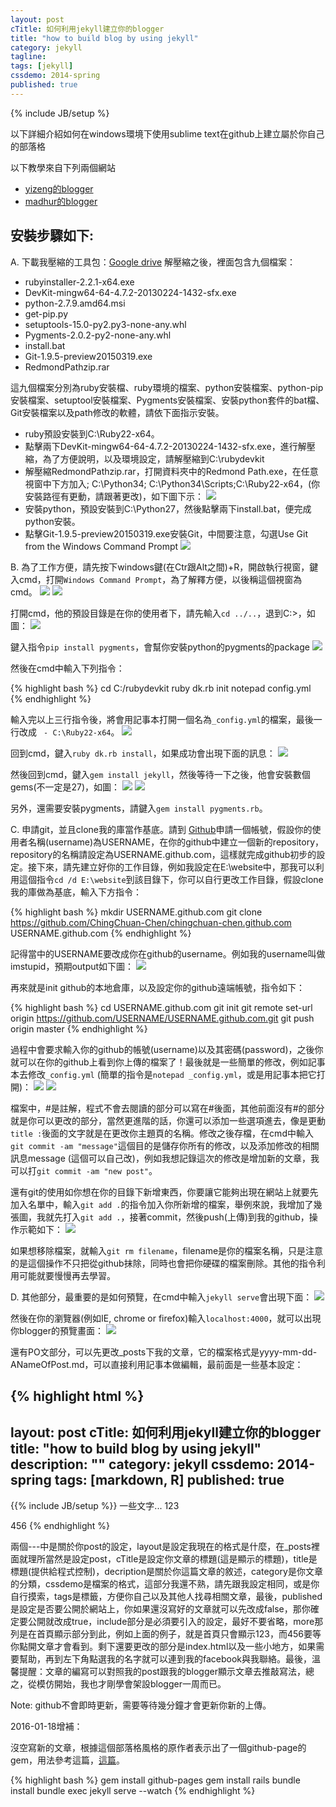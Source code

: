```yaml
---
layout: post
cTitle: 如何利用jekyll建立你的blogger
title: "how to build blog by using jekyll"
category: jekyll
tagline:
tags: [jekyll]
cssdemo: 2014-spring
published: true
---
```

{% include JB/setup %}

以下詳細介紹如何在windows環境下使用sublime text在github上建立屬於你自己的部落格

以下教學來自下列兩個網站

* [yizeng的blogger](http://yizeng.me/2013/05/10/setup-jekyll-on-windows/)
* [madhur的blogger](http://www.madhur.co.in/blog/2011/09/01/runningjekyllwindows.html)

<!-- more -->

## 安裝步驟如下:

A. 下載我壓縮的工具包：[Google drive](https://drive.google.com/open?id=0B1UBN4lCLHrVU3JOR0JDQ1J4Zmc)
解壓縮之後，裡面包含九個檔案：

* rubyinstaller-2.2.1-x64.exe
* DevKit-mingw64-64-4.7.2-20130224-1432-sfx.exe
* python-2.7.9.amd64.msi
* get-pip.py
* setuptools-15.0-py2.py3-none-any.whl
* Pygments-2.0.2-py2-none-any.whl
* install.bat
* Git-1.9.5-preview20150319.exe
* RedmondPathzip.rar

這九個檔案分別為ruby安裝檔、ruby環境的檔案、python安裝檔案、python-pip安裝檔案、setuptool安裝檔案、Pygments安裝檔案、安裝python套件的bat檔、Git安裝檔案以及path修改的軟體，請依下面指示安裝。

* ruby預設安裝到C:\Ruby22-x64。
* 點擊兩下DevKit-mingw64-64-4.7.2-20130224-1432-sfx.exe，進行解壓縮，為了方便說明，以及環境設定，請解壓縮到C:\rubydevkit
* 解壓縮RedmondPathzip.rar，打開資料夾中的Redmond Path.exe，在任意視窗中下方加入; C:\Python34; C:\Python34\Scripts;C:\Ruby22-x64，(你安裝路徑有更動，請跟著更改)，如下圖下示：
![](/images/path_setup.png)
* 安裝python，預設安裝到C:\Python27，然後點擊兩下install.bat，便完成python安裝。
* 點擊Git-1.9.5-preview20150319.exe安裝Git，中間要注意，勾選Use Git from the Windows Command Prompt
![](/images/git_install.PNG)

B. 為了工作方便，請先按下windows鍵(在Ctr跟Alt之間)+R，開啟執行視窗，鍵入cmd，打開`Windows Command Prompt`，為了解釋方便，以後稱這個視窗為cmd。
![](/images/cmd_1.png)
![](/images/cmd_2.png)

打開cmd，他的預設目錄是在你的使用者下，請先輸入`cd ../..`，退到C:\>，如圖：
![](/images/cmd_3.png)

鍵入指令`pip install pygments`，會幫你安裝python的pygments的package
![](/images/python_install_pygments.PNG)

然後在cmd中輸入下列指令：

{% highlight bash %}
cd C:/rubydevkit
ruby dk.rb init
notepad config.yml
{% endhighlight %}

輸入完以上三行指令後，將會用記事本打開一個名為`_config.yml`的檔案，最後一行改成 ` - C:\Ruby22-x64`。
![](/images/dk_rb_edit.png)

回到cmd，鍵入`ruby dk.rb install`，如果成功會出現下面的訊息：
![](/images/dk_rb_edit_2.png)

然後回到cmd，鍵入`gem install jekyll`，然後等待一下之後，他會安裝數個gems(不一定是27)，如圖：
![](/images/ruby_install_jekyll_1.png)
![](/images/ruby_install_jekyll_2.png)

另外，還需要安裝pygments，請鍵入`gem install pygments.rb`。

C. 申請git，並且clone我的庫當作基底。請到 [Github](https://github.com/)申請一個帳號，假設你的使用者名稱(username)為USERNAME，在你的github中建立一個新的repository，repository的名稱請設定為USERNAME.github.com，這樣就完成github初步的設定。接下來，請先建立好你的工作目錄，例如我設定在E:\website中，那我可以利用這個指令`cd /d E:\website`到該目錄下，你可以自行更改工作目錄，假設clone我的庫做為基底，輸入下方指令：

{% highlight bash %}
mkdir USERNAME.github.com
git clone https://github.com/ChingChuan-Chen/chingchuan-chen.github.com USERNAME.github.com
{% endhighlight %}

記得當中的USERNAME要改成你在github的username。例如我的username叫做imstupid，預期output如下圖：
![](/images/cmd_3.png)

再來就是init github的本地倉庫，以及設定你的github遠端帳號，指令如下：

{% highlight bash %}
cd USERNAME.github.com
git init
git remote set-url origin https://github.com/USERNAME/USERNAME.github.com.git
git push origin master
{% endhighlight %}

過程中會要求輸入你的github的帳號(username)以及其密碼(password)，之後你就可以在你的github上看到你上傳的檔案了！最後就是一些簡單的修改，例如記事本去修改`_config.yml` (簡單的指令是`notepad _config.yml`，或是用記事本把它打開)：
![](/images/config.png)
![](/images/config2.png)

檔案中，#是註解，程式不會去閱讀的部分可以寫在#後面，其他前面沒有#的部分就是你可以更改的部分，當然更進階的話，你還可以添加一些選項進去，像是更動`title :`後面的文字就是在更改你主題頁的名稱。修改之後存檔，在cmd中輸入`git commit -am "message"`這個目的是儲存你所有的修改，以及添加修改的相關訊息message (這個可以自己改)，例如我想記錄這次的修改是增加新的文章，我可以打`git commit -am "new post"`。

還有git的使用如你想在你的目錄下新增東西，你要讓它能夠出現在網站上就要先加入名單中，輸入`git add .`的指令加入你所新增的檔案，舉例來說，我增加了幾張圖，我就先打入`git add .`，接著commit，然後push(上傳)到我的github，操作示範如下：
![](/images/cmd_5.png)

如果想移除檔案，就輸入`git rm filename`，filename是你的檔案名稱，只是注意的是這個操作不只把從github抹除，同時也會把你硬碟的檔案刪除。其他的指令利用可能就要慢慢再去學習。

D. 其他部分，最重要的是如何預覽，在cmd中輸入`jekyll serve`會出現下面：
![](/images/cmd_6.png)

然後在你的瀏覽器(例如IE, chrome or firefox)輸入`localhost:4000`，就可以出現你blogger的預覽畫面：
![](/images/browser.png)

還有PO文部分，可以先更改_posts下我的文章，它的檔案格式是yyyy-mm-dd-ANameOfPost.md，可以直接利用記事本做編輯，最前面是一些基本設定：

{% highlight html %}
---
layout: post
cTitle: 如何利用jekyll建立你的blogger
title: "how to build blog by using jekyll"
description: ""
category: jekyll
cssdemo: 2014-spring
tags: [markdown, R]
published: true
---
{{% include JB/setup %}}
一些文字...
123
<!-- more -->
456
{% endhighlight %}

兩個---中是關於你post的設定，layout是設定我現在的格式是什麼，在_posts裡面就理所當然是設定post，cTitle是設定你文章的標題(這是顯示的標題)，title是標題(提供給程式控制)，decription是關於你這篇文章的敘述，category是你文章的分類，cssdemo是檔案的格式，這部分我還不熟，請先跟我設定相同，或是你自行摸索，tags是標籤，方便你自己以及其他人找尋相關文章，最後，published是設定是否要公開於網站上，你如果還沒寫好的文章就可以先改成false，那你確定要公開就改成true，include部分是必須要引入的設定，最好不要省略，more那列是在首頁顯示部分到此，例如上面的例子，就是首頁只會顯示123，而456要等你點開文章才會看到。剩下還要更改的部分是index.html以及一些小地方，如果需要幫助，再到左下角點選我的名字就可以連到我的facebook與我聯絡。最後，溫馨提醒：文章的編寫可以對照我的post跟我的blogger顯示文章去推敲寫法，總之，從模仿開始，我也才剛學會架設blogger一周而已。

Note: github不會即時更新，需要等待幾分鐘才會更新你新的上傳。

2016-01-18增補：

沒空寫新的文章，根據這個部落格風格的原作者表示出了一個github-page的gem，用法參考這篇，[這篇](http://wcc723.github.io/jekyll/2014/09/05/github-page/)。

{% highlight bash %}
gem install github-pages
gem install rails
bundle install
bundle exec jekyll serve --watch
{% endhighlight %}
